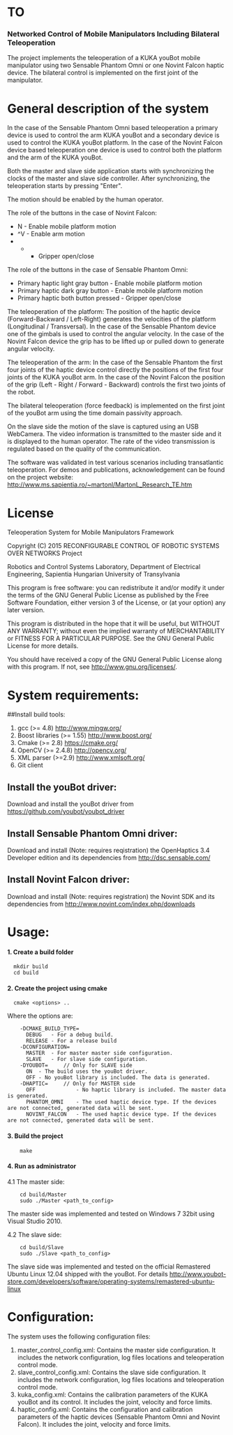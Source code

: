 # TO
### Networked Control of Mobile Manipulators Including Bilateral Teleoperation
The project implements the teleoperation of a KUKA youBot mobile manipulator using two Sensable Phantom Omni or one Novint Falcon haptic device. The bilateral control is implemented on the first joint of the manipulator.

# General description of the system
In the case of the Sensable Phantom Omni based teleoperation a primary device is used to control the arm KUKA youBot and a secondary device is used to control the KUKA youBot platform. In the case of the Novint Falcon device based teleoperation one device is used to control both the platform and the arm of the KUKA youBot.

Both the master and slave side application starts with synchronizing the clocks of the master and slave side controller. After synchronizing, the teleoperation starts by pressing "Enter".

The motion should be enabled by the human operator.

The role of the buttons in the case of Novint Falcon:
  *  N - Enable mobile platform motion
  *  ^V - Enable arm motion
  *  + - Gripper open/close

The role of the buttons in the case of Sensable Phantom Omni:
  *  Primary haptic light gray button - Enable mobile platform motion
  *  Primary haptic dark gray button - Enable mobile platform motion
  *  Primary haptic both button pressed - Gripper open/close

The teleoperation of the platform: The position of the haptic device (Forward-Backward / Left-Right) generates the velocities of the platform (Longitudinal / Transversal). In the case of the Sensable Phantom device one of the gimbals is used to control the angular velocity. In the case of the Novint Falcon device the grip has to be lifted up or pulled down to generate angular velocity.

The teleoperation of the arm: In the case of the Sensable Phantom the first four joints of the haptic device control directly the positions of the first four joints of the KUKA youBot arm. In the case of the Novint Falcon the position of the grip (Left - Right / Forward - Backward) controls the first two joints of the robot.

The bilateral teleoperation (force feedback) is implemented on the first joint of the youBot arm using the time domain passivity approach.

On the slave side the motion of the slave is captured using an USB WebCamera. The video information is transmitted to the master side and it is displayed to the human operator. The rate of the video transmission is regulated based on the quality of the communication.

The software was validated in test various scenarios including transatlantic teleoperation. For demos and publications, acknowledgement can be found on the project website:
http://www.ms.sapientia.ro/~martonl/MartonL_Research_TE.htm

# License

Teleoperation System for Mobile Manipulators Framework

Copyright (C) 2015 RECONFIGURABLE CONTROL OF ROBOTIC SYSTEMS OVER NETWORKS Project

Robotics and Control Systems Laboratory, Department of Electrical Engineering, Sapientia Hungarian University of Transylvania

This program is free software: you can redistribute it and/or modify it under the terms of the GNU General Public License as published by the Free Software Foundation, either version 3 of the License, or (at your option) any later version.

This program is distributed in the hope that it will be useful, but WITHOUT ANY WARRANTY; without even the implied warranty of MERCHANTABILITY or FITNESS FOR A PARTICULAR PURPOSE. See the GNU General Public License for more details.

You should have received a copy of the GNU General Public License along with this program. If not, see http://www.gnu.org/licenses/.

# System requirements:
##Install build tools:
  1.  gcc (>= 4.8) http://www.mingw.org/
  2.  Boost libraries (>= 1.55) http://www.boost.org/
  3.  Cmake (>= 2.8) https://cmake.org/
  4.  OpenCV (>= 2.4.8) http://opencv.org/
  5.  XML parser (>=2.9) http://www.xmlsoft.org/
  6.  Git client

## Install the youBot driver:
Download and install the youBot driver from https://github.com/youbot/youbot_driver

## Install Sensable Phantom Omni driver:
Download and install (Note: requires reqistration) the OpenHaptics 3.4 Developer edition and its dependencies from http://dsc.sensable.com/

## Install Novint Falcon driver:
Download and install (Note: requires registration) the Novint SDK and its dependencies from http://www.novint.com/index.php/downloads

# Usage:

#### 1. Create a build folder
``` 
  mkdir build
  cd build
```
#### 2.  Create the project using cmake
```
  cmake <options> ..
```

  Where the options are:
  ```
      -DCMAKE_BUILD_TYPE=
        DEBUG   - For a debug build.
        RELEASE - For a release build
      -DCONFIGURATION=
        MASTER  - For master master side configuration.
        SLAVE   - For slave side configuration.
      -DYOUBOT=     // Only for SLAVE side
        ON  - The build uses the youBot driver.
        OFF - No youBot library is included. The data is generated.
      -DHAPTIC=     // Only for MASTER side
        OFF             - No haptic library is included. The master data is generated.
        PHANTOM_OMNI    - The used haptic device type. If the devices are not connected, generated data will be sent.
        NOVINT_FALCON   - The used haptic device type. If the devices are not connected, generated data will be sent.
  ```
  
#### 3.  Build the project
```
    make
```

#### 4.  Run as administrator
  4.1 The master side:
```
    cd build/Master
    sudo ./Master <path_to_config>
```
  The master side was implemented and tested on Windows 7 32bit using Visual Studio 2010.

  4.2 The slave side:
```
    cd build/Slave
    sudo ./Slave <path_to_config>
```
  The slave side was implemented and tested on the official Remastered Ubuntu Linux 12.04 shipped with the youBot. For details http://www.youbot-store.com/developers/software/operating-systems/remastered-ubuntu-linux

# Configuration:

The system uses the following configuration files:

  1.  master_control_config.xml: Contains the master side configuration. It includes the network configuration, log files locations and teleoperation control mode.
  2.  slave_control_config.xml: Contains the slave side configuration. It includes the network configuration, log files locations and teleoperation control mode.
  3.  kuka_config.xml: Contains the calibration parameters of the KUKA youBot and its control. It includes the joint, velocity and force limits.
  4.  haptic_config.xml: Contains the configuration and calibration parameters of the haptic devices (Sensable Phantom Omni and Novint Falcon). It includes the joint, velocity and force limits.
